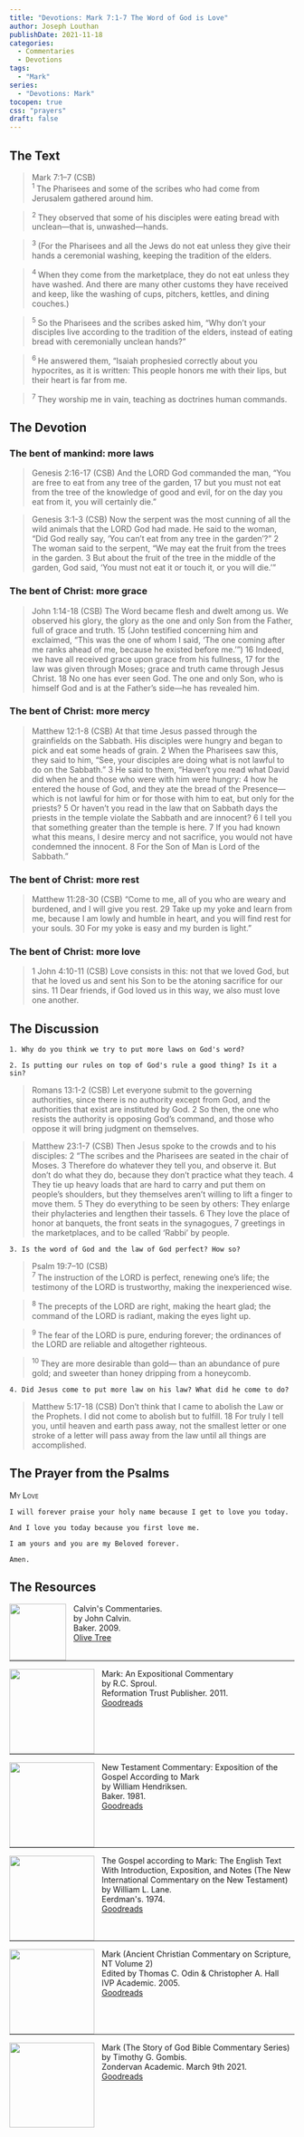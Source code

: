 ```yaml
---
title: "Devotions: Mark 7:1-7 The Word of God is Love"
author: Joseph Louthan
publishDate: 2021-11-18
categories:
  - Commentaries
  - Devotions
tags:
  - "Mark"
series:
  - "Devotions: Mark"
tocopen: true
css: "prayers"
draft: false
---
```

## The Text

>Mark 7:1–7 (CSB)  
><sup> 1 </sup> The Pharisees and some of the scribes who had come from Jerusalem gathered around him.

><sup> 2 </sup> They observed that some of his disciples were eating bread with unclean—that is, unwashed—hands.

><sup> 3 </sup> (For the Pharisees and all the Jews do not eat unless they give their hands a ceremonial washing, keeping the tradition of the elders.

><sup> 4 </sup> When they come from the marketplace, they do not eat unless they have washed. And there are many other customs they have received and keep, like the washing of cups, pitchers, kettles, and dining couches.)

><sup> 5 </sup> So the Pharisees and the scribes asked him, “Why don’t your disciples live according to the tradition of the elders, instead of eating bread with ceremonially unclean hands?”

><sup> 6 </sup> He answered them, “Isaiah prophesied correctly about you hypocrites, as it is written: This people honors me with their lips, but their heart is far from me.

><sup> 7 </sup> They worship me in vain, teaching as doctrines human commands.

## The Devotion

### The bent of mankind: more laws

>Genesis 2:16-17 (CSB) And the LORD God commanded the man, “You are free to eat from any tree of the garden, 17 but you must not eat from the tree of the knowledge of good and evil, for on the day you eat from it, you will certainly die.”

>Genesis 3:1-3 (CSB) Now the serpent was the most cunning of all the wild animals that the LORD God had made. He said to the woman, “Did God really say, ‘You can’t eat from any tree in the garden’?” 2 The woman said to the serpent, “We may eat the fruit from the trees in the garden. 3 But about the fruit of the tree in the middle of the garden, God said, ‘You must not eat it or touch it, or you will die.’”

### The bent of Christ: more grace

>John 1:14-18 (CSB) The Word became flesh and dwelt among us. We observed his glory, the glory as the one and only Son from the Father, full of grace and truth. 15 (John testified concerning him and exclaimed, “This was the one of whom I said, ‘The one coming after me ranks ahead of me, because he existed before me.’”) 16 Indeed, we have all received grace upon grace from his fullness, 17 for the law was given through Moses; grace and truth came through Jesus Christ. 18 No one has ever seen God. The one and only Son, who is himself God and is at the Father’s side—he has revealed him.

### The bent of Christ: more mercy

>Matthew 12:1-8 (CSB) At that time Jesus passed through the grainfields on the Sabbath. His disciples were hungry and began to pick and eat some heads of grain. 2 When the Pharisees saw this, they said to him, “See, your disciples are doing what is not lawful to do on the Sabbath.” 3 He said to them, “Haven’t you read what David did when he and those who were with him were hungry: 4 how he entered the house of God, and they ate the bread of the Presence—which is not lawful for him or for those with him to eat, but only for the priests? 5 Or haven’t you read in the law that on Sabbath days the priests in the temple violate the Sabbath and are innocent? 6 I tell you that something greater than the temple is here. 7 If you had known what this means, I desire mercy and not sacrifice, you would not have condemned the innocent. 8 For the Son of Man is Lord of the Sabbath.”

### The bent of Christ: more rest

>Matthew 11:28-30 (CSB) “Come to me, all of you who are weary and burdened, and I will give you rest. 29 Take up my yoke and learn from me, because I am lowly and humble in heart, and you will find rest for your souls. 30 For my yoke is easy and my burden is light.”

### The bent of Christ: more love

>1 John 4:10-11 (CSB) Love consists in this: not that we loved God, but that he loved us and sent his Son to be the atoning sacrifice for our sins. 11 Dear friends, if God loved us in this way, we also must love one another.

## The Discussion

```text
1. Why do you think we try to put more laws on God's word?
```

```text
2. Is putting our rules on top of God's rule a good thing? Is it a sin? 
```

>Romans 13:1-2 (CSB) Let everyone submit to the governing authorities, since there is no authority except from God, and the authorities that exist are instituted by God. 2 So then, the one who resists the authority is opposing God’s command, and those who oppose it will bring judgment on themselves.

>Matthew 23:1-7 (CSB) Then Jesus spoke to the crowds and to his disciples: 2 “The scribes and the Pharisees are seated in the chair of Moses. 3 Therefore do whatever they tell you, and observe it. But don’t do what they do, because they don’t practice what they teach. 4 They tie up heavy loads that are hard to carry and put them on people’s shoulders, but they themselves aren’t willing to lift a finger to move them. 5 They do everything to be seen by others: They enlarge their phylacteries and lengthen their tassels. 6 They love the place of honor at banquets, the front seats in the synagogues, 7 greetings in the marketplaces, and to be called ‘Rabbi’ by people.

```text
3. Is the word of God and the law of God perfect? How so?
```

>Psalm 19:7–10 (CSB)  
><sup> 7 </sup> The instruction of the LORD is perfect, renewing one’s life; the testimony of the LORD is trustworthy, making the inexperienced wise. 

><sup> 8 </sup> The precepts of the LORD are right, making the heart glad; the command of the LORD is radiant, making the eyes light up. 

><sup> 9 </sup> The fear of the LORD is pure, enduring forever; the ordinances of the LORD are reliable and altogether righteous. 

><sup> 10 </sup> They are more desirable than gold— than an abundance of pure gold; and sweeter than honey dripping from a honeycomb.

```text
4. Did Jesus come to put more law on his law? What did he come to do?
```

>Matthew 5:17-18 (CSB) Don’t think that I came to abolish the Law or the Prophets. I did not come to abolish but to fulfill. 18 For truly I tell you, until heaven and earth pass away, not the smallest letter or one stroke of a letter will pass away from the law until all things are accomplished.

## The Prayer from the Psalms

>

<div style='font-variant: small-caps;'>
My Love
</div>

```text
I will forever praise your holy name because I get to love you today.

And I love you today because you first love me.

I am yours and you are my Beloved forever.

Amen.
```

<div style="page-break-after: always;"></div>


## The Resources

<p style="clear:both;">

<img src="/images/resources/commentary-calvin-set.png" align="left" width="100" style="padding-right: 10px" />Calvin's Commentaries.  
by John Calvin.  
Baker. 2009.  
[Olive Tree](https://www.olivetree.com/store/product.php?productid=17517)

<p style="clear:both;">

---

<img src="/images/resources/commentary-mark-sproul.jpg" align="left" width="150" style="padding-right: 10px" />Mark: An Expositional Commentary  
by R.C. Sproul.  
Reformation Trust Publisher. 2011.  
[Goodreads](https://www.goodreads.com/book/show/13329901-mark?ac=1&from_search=true&qid=AjPCOwNAXj&rank=1)

<p style="clear:both;">

---

<img src="/images/resources/commentary-mark-hendriksen.jpg" align="left" width="150" style="padding-right: 10px" />New Testament Commentary: Exposition of the Gospel According to Mark  
by William Hendriksen.  
Baker. 1981.  
[Goodreads](https://www.goodreads.com/book/show/2365098.Mark)

<p style="clear:both;">

---

<img src="/images/resources/commentary-mark-lane.jpg" align="left" width="150" style="padding-right: 10px" />The Gospel according to Mark: The English Text With Introduction, Exposition, and Notes (The New International Commentary on the New Testament)  
by William L. Lane.  
Eerdman's. 1974.  
[Goodreads](https://www.goodreads.com/book/show/978619.The_Gospel_of_Mark?from_search=true&from_srp=true&qid=UOUMUiJ7z4&rank=2)

<p style="clear:both;">

---

<img src="/images/resources/commentary-mark-oden.jpg" align="left" width="150" style="padding-right: 10px" />Mark (Ancient Christian Commentary on Scripture, NT Volume 2)  
Edited by Thomas C. Odin & Christopher A. Hall  
IVP Academic. 2005.  
[Goodreads](https://www.goodreads.com/book/show/33015669-mark)

<p style="clear:both;">

---

<img src="/images/resources/commentary-mark-gombis.jpg" align="left" width="150" style="padding-right: 10px" />Mark (The Story of God Bible Commentary Series)  
by Timothy G. Gombis.   
Zondervan Academic. March 9th 2021.  
[Goodreads](https://www.goodreads.com/book/show/54287613-mark)

<p style="clear:both;">
